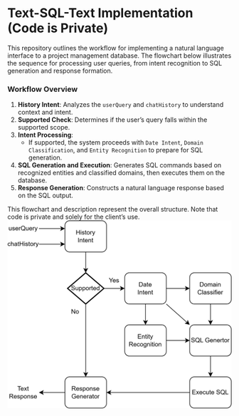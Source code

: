 # Text-SQL-Text Implementation (Code is Private)

This repository outlines the workflow for implementing a natural language interface to a project management database. The flowchart below illustrates the sequence for processing user queries, from intent recognition to SQL generation and response formation.

### Workflow Overview
1. **History Intent**: Analyzes the `userQuery` and `chatHistory` to understand context and intent.
2. **Supported Check**: Determines if the user’s query falls within the supported scope.
3. **Intent Processing**:
   - If supported, the system proceeds with `Date Intent`, `Domain Classification`, and `Entity Recognition` to prepare for SQL generation.
4. **SQL Generation and Execution**: Generates SQL commands based on recognized entities and classified domains, then executes them on the database.
5. **Response Generation**: Constructs a natural language response based on the SQL output.

This flowchart and description represent the overall structure. Note that code is private and solely for the client’s use.
![Flowchart](flow_chart.png)
